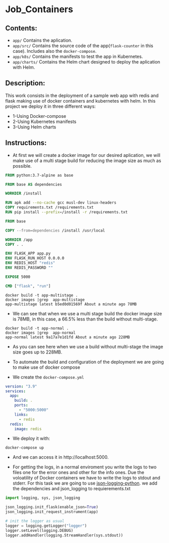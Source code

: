 # Job_Containers
## Contents:
- `app/` Contains the aplication.
- `app/src/` Contains the source code of the app(`flask-counter` in this case). Includes also the `docker-compose`.
- `app/k8s/` Contains the manifests to test the app in Kubernetes.
- `app/charts/` Contains the Helm chart designed to deploy the aplication with Helm.

## Description:
This work consists in the deployment of a sample web app with redis and flask making use of docker containers and kubernetes with helm. 
In this project we deploy it in three different ways: 
- 1-Using Docker-compose 
- 2-Using Kubernetes manifests 
- 3-Using Helm charts

## Instructions:

- At first we will create a docker image for our desired aplication, we will make use of a multi stage build for reducing the image size as much as possible.
```dockerfile
FROM python:3.7-alpine as base

FROM base AS dependencies

WORKDIR /install

RUN apk add --no-cache gcc musl-dev linux-headers
COPY requirements.txt /requirements.txt
RUN pip install --prefix=/install -r /requirements.txt

FROM base

COPY --from=dependencies /install /usr/local

WORKDIR /app
COPY . .

ENV FLASK_APP app.py
ENV FLASK_RUN_HOST 0.0.0.0
ENV REDIS_HOST "redis"
ENV REDIS_PASSWORD ""

EXPOSE 5000

CMD ["flask", "run"]
```
```
docker build -t app-multistage .
docker images |grep  app-multistage
app-multistage latest b5ed0d01569f About a minute ago 78MB
```
- We can see that when we use a multi stage build the docker image size is 78MB, in this case, a 66.5% less than the build without multi-stage. 

```
docker build -t app-normal .
docker images |grep  app-normal
app-normal latest 9a17a7e1d1fd About a minute ago 228MB
```
- As you can see here when we use a build without multi-stage the image size goes up to 228MB.

- To automate the build and configuration of the deployment we are going to make use of docker compose
- We create the `docker-compose.yml`
```yaml
version: "3.9"
services:
  app:
    build: .
    ports:
      - "5000:5000"
    links:
      - redis
  redis:
    image: redis
```
- We deploy it with:
```
docker-compose up
```
- And we can access it in http://localhost:5000. 

- For getting the logs, in a normal enviroment you write the logs to two files one for the error ones and other for the info ones.
Due the voloatility of Docker containers we have to write the logs to stdout and stderr. For this task we are going to use  [json-logging-python](https://github.com/thangbn/json-logging-python).
we add the dependencies and json_logging to requierements.txt

```python
import logging, sys, json_logging
```


```python
json_logging.init_flask(enable_json=True)
json_logging.init_request_instrument(app)

# init the logger as usual
logger = logging.getLogger("logger")
logger.setLevel(logging.DEBUG)
logger.addHandler(logging.StreamHandler(sys.stdout))
```

